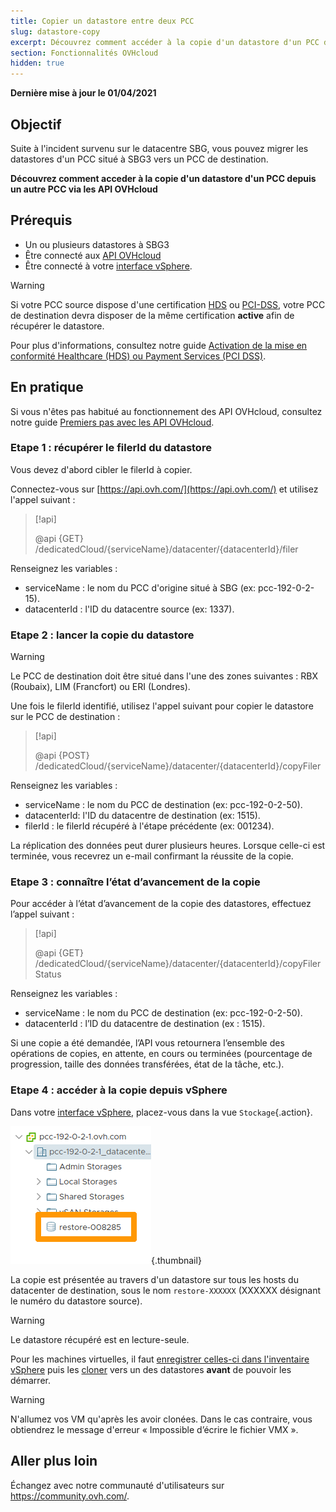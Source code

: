 ```yaml
---
title: Copier un datastore entre deux PCC
slug: datastore-copy
excerpt: Découvrez comment accéder à la copie d'un datastore d'un PCC depuis un autre PCC via les API OVHcloud
section: Fonctionnalités OVHcloud
hidden: true
---
```


**Dernière mise à jour le 01/04/2021**

## Objectif

Suite à l'incident survenu sur le datacentre SBG, vous pouvez migrer les datastores d'un PCC situé à SBG3 vers un PCC de destination.

**Découvrez comment acceder à la copie d'un datastore d'un PCC depuis un autre PCC via les API OVHcloud**

## Prérequis

- Un ou plusieurs datastores à SBG3
- Être connecté aux [API OVHcloud](https://api.ovh.com/)
- Être connecté à votre [interface vSphere](../connexion-interface-vsphere/).

> [!warning]
>
> Si votre PCC source dispose d'une certification [HDS](https://www.ovhcloud.com/fr/enterprise/certification-conformity/hds/) ou [PCI-DSS](https://www.ovhcloud.com/fr/enterprise/certification-conformity/pci-dss/), votre PCC de destination devra disposer de la même certification **active** afin de récupérer le datastore.
>
> Pour plus d'informations, consultez notre guide [Activation de la mise en conformité Healthcare (HDS) ou Payment Services (PCI DSS)](../activer-l-option-hds-ou-pci-dss/).
>

## En pratique

Si vous n'êtes pas habitué au fonctionnement des API OVHcloud, consultez notre guide [Premiers pas avec les API OVHcloud](../../api/api-premiers-pas/).

### Etape 1 : récupérer le filerId du datastore

Vous devez d'abord cibler le filerId à copier.

Connectez-vous sur [https://api.ovh.com/](https://api.ovh.com/) et utilisez l'appel suivant :

> [!api]
>
> @api {GET} /dedicatedCloud/{serviceName}/datacenter/{datacenterId}/filer

Renseignez les variables :

- serviceName : le nom du PCC d'origine situé à SBG (ex: pcc-192-0-2-15).
- datacenterId : l'ID du datacentre source (ex: 1337).

### Etape 2 : lancer la copie du datastore

> [!warning]
>
> Le PCC de destination doit être situé dans l'une des zones suivantes : RBX (Roubaix), LIM (Francfort) ou ERI (Londres).
>

Une fois le filerId identifié, utilisez l'appel suivant pour copier le datastore sur le PCC de destination :

> [!api]
>
> @api {POST} /dedicatedCloud/{serviceName}/datacenter/{datacenterId}/copyFiler

Renseignez les variables :

- serviceName : le nom du PCC de destination (ex: pcc-192-0-2-50).
- datacenterId: l'ID du datacentre de destination (ex: 1515).
- filerId : le filerId récupéré à l'étape précédente (ex: 001234).

La réplication des données peut durer plusieurs heures. Lorsque celle-ci est terminée, vous recevrez un e-mail confirmant la réussite de la copie.

### Etape 3 : connaître l’état d’avancement de la copie

Pour accéder à l’état d’avancement de la copie des datastores, effectuez l’appel suivant :

> [!api]
>
> @api {GET} /dedicatedCloud/{serviceName}/datacenter/{datacenterId}/copyFilerStatus

Renseignez les variables :

- serviceName : le nom du PCC de destination (ex: pcc-192-0-2-50).
- datacenterId : l’ID du datacentre de destination (ex : 1515).

Si une copie a été demandée, l’API vous retournera l’ensemble des opérations de copies, en attente, en cours ou terminées (pourcentage de progression, taille des données transférées, état de la tâche, etc.).

### Etape 4 : accéder à la copie depuis vSphere

Dans votre [interface vSphere](../connexion-interface-vsphere/), placez-vous dans la vue `Stockage`{.action}.

![ds_restore](images/ds-restore.png){.thumbnail}

La copie est présentée au travers d'un datastore sur tous les hosts du datacenter de destination, sous le nom `restore-XXXXXX` (XXXXXX désignant le numéro du datastore source).

> [!warning]
>
> Le datastore récupéré est en lecture-seule.
>

Pour les machines virtuelles, il faut [enregistrer celles-ci dans l'inventaire vSphere](../vsphere-register-vm-vmx) puis les [cloner](../cloner-une-vm) vers un des datastores **avant** de pouvoir les démarrer.

> [!warning]
> 
> N'allumez vos VM qu'après les avoir clonées. Dans le cas contraire, vous obtiendrez le message d'erreur « Impossible d’écrire le fichier VMX ».
>


## Aller plus loin

Échangez avec notre communauté d'utilisateurs sur <https://community.ovh.com/>.
